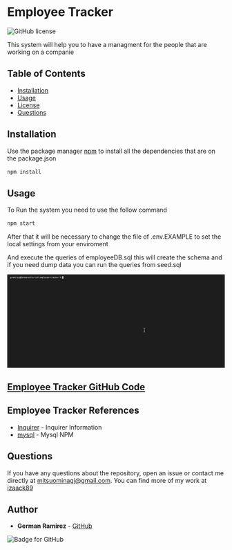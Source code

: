 # Employee Tracker

![GitHub license](https://img.shields.io/badge/Licenses-MIT-blue.svg)

This system will help you to have a managment for the people that are working on a companie

## Table of Contents

- [Installation](#installation)
- [Usage](#usage)
- [License](#license)
- [Questions](#questions)

## Installation

Use the package manager [npm](https://docs.npmjs.com/cli/v7/commands/npm-install) to install all the dependencies that are on the package.json

```bash
npm install
```

## Usage

To Run the system you need to use the follow command

```bash
npm start
```

After that it will be necessary to change the file of .env.EXAMPLE to set the local settings from your enviroment

And execute the queries of employeeDB.sql this will create the schema and if you need dump data you can run the queries from seed.sql

![Employee Tracker](./readmeFiles/employeeTracker.gif)

## [Employee Tracker GitHub Code](https://github.com/izaack89/employee-tracker)

## Employee Tracker References

- [Inquirer](https://www.digitalocean.com/community/tutorials/nodejs-interactive-command-line-prompts) - Inquirer Information
- [mysql](https://www.npmjs.com/package/mysql) - Mysql NPM

## Questions

If you have any questions about the repository, open an issue or contact me directly at mitsuominagi@gmail.com. You can find more of my work at [izaack89](https://github.com/izaack89)

## Author

- **German Ramirez** - [GitHub](https://github.com/izaack89/)

![Badge for GitHub](https://img.shields.io/github/languages/top/izaack89/employee-tracker?style=plastic&logo=github)
